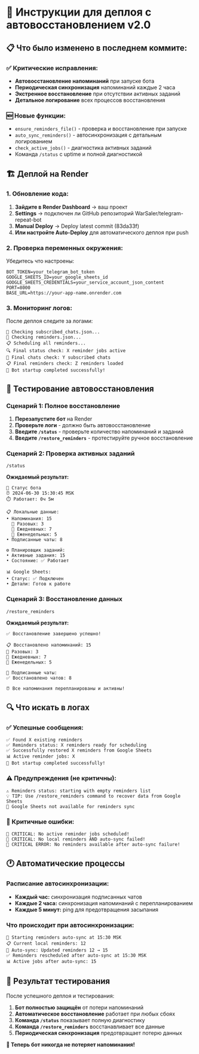 # 🚀 Инструкции для деплоя с автовосстановлением v2.0

## 📋 Что было изменено в последнем коммите:

### ✅ Критические исправления:
- **Автовосстановление напоминаний** при запуске бота
- **Периодическая синхронизация** напоминаний каждые 2 часа
- **Экстренное восстановление** при отсутствии активных заданий
- **Детальное логирование** всех процессов восстановления

### 🆕 Новые функции:
- `ensure_reminders_file()` - проверка и восстановление при запуске
- `auto_sync_reminders()` - автосинхронизация с детальным логированием
- `check_active_jobs()` - диагностика активных заданий
- Команда `/status` с uptime и полной диагностикой

## 🏗️ Деплой на Render

### 1. Обновление кода:
1. **Зайдите в Render Dashboard** → ваш проект
2. **Settings** → подключен ли GitHub репозиторий WarSaler/telegram-repeat-bot
3. **Manual Deploy** → Deploy latest commit (83da33f)
4. **Или настройте Auto-Deploy** для автоматического деплоя при push

### 2. Проверка переменных окружения:
Убедитесь что настроены:
```
BOT_TOKEN=your_telegram_bot_token  
GOOGLE_SHEETS_ID=your_google_sheets_id
GOOGLE_SHEETS_CREDENTIALS=your_service_account_json_content
PORT=8000
BASE_URL=https://your-app-name.onrender.com
```

### 3. Мониторинг логов:
После деплоя следите за логами:
```
🔧 Checking subscribed_chats.json...
🔧 Checking reminders.json...
📋 Scheduling all reminders...
🔍 Final status check: X reminder jobs active
📱 Final chats check: Y subscribed chats
📋 Final reminders check: Z reminders loaded
🚀 Bot startup completed successfully!
```

## 🧪 Тестирование автовосстановления

### Сценарий 1: Полное восстановление
1. **Перезапустите бот** на Render
2. **Проверьте логи** - должно быть автовосстановление
3. **Введите `/status`** - проверьте количество напоминаний и заданий
4. **Введите `/restore_reminders`** - протестируйте ручное восстановление

### Сценарий 2: Проверка активных заданий
```
/status
```
**Ожидаемый результат:**
```
🤖 Статус бота
⏰ 2024-06-30 15:30:45 MSK
⏱️ Работает: 0ч 5м

📋 Локальные данные:
• Напоминания: 15
  📅 Разовых: 3
  🔄 Ежедневных: 7
  📆 Еженедельных: 5
• Подписанные чаты: 8

⚙️ Планировщик заданий:
• Активные задания: 15
• Состояние: ✅ Работает

📊 Google Sheets:
• Статус: ✅ Подключен
• Детали: Готов к работе
```

### Сценарий 3: Восстановление данных
```
/restore_reminders
```
**Ожидаемый результат:**
```
✅ Восстановление завершено успешно!

📋 Восстановлено напоминаний: 15
📅 Разовых: 3
🔄 Ежедневных: 7
📆 Еженедельных: 5

📱 Подписанные чаты:
✅ Восстановлено чатов: 8

⏰ Все напоминания перепланированы и активны!
```

## 🔍 Что искать в логах

### ✅ Успешные сообщения:
```
✅ Found X existing reminders
✅ Reminders status: X reminders ready for scheduling
✅ Successfully restored X reminders from Google Sheets
📊 Active reminder jobs: X
🚀 Bot startup completed successfully!
```

### ⚠️ Предупреждения (не критичны):
```
⚠️ Reminders status: starting with empty reminders list
💡 TIP: Use /restore_reminders command to recover data from Google Sheets
📵 Google Sheets not available for reminders sync
```

### 🚨 Критичные ошибки:
```
🚨 CRITICAL: No active reminder jobs scheduled!
🚨 CRITICAL: No local reminders AND auto-sync failed!
🚨 CRITICAL ERROR: No reminders available after auto-sync failure!
```

## 🕐 Автоматические процессы

### Расписание автосинхронизации:
- **Каждый час:** синхронизация подписанных чатов
- **Каждые 2 часа:** синхронизация напоминаний с перепланированием
- **Каждые 5 минут:** ping для предотвращения засыпания

### Что происходит при автосинхронизации:
```
🔄 Starting reminders auto-sync at 15:30 MSK
📋 Current local reminders: 12
🔄 Auto-sync: Updated reminders 12 → 15
✅ Reminders rescheduled after auto-sync at 15:30 MSK
📊 Active jobs after auto-sync: 15
```

## 🎯 Результат тестирования

После успешного деплоя и тестирования:

1. **Бот полностью защищён** от потери напоминаний
2. **Автоматическое восстановление** работает при любых сбоях
3. **Команда `/status`** показывает полную диагностику
4. **Команда `/restore_reminders`** восстанавливает все данные
5. **Периодическая синхронизация** предотвращает потерю данных

**🎉 Теперь бот никогда не потеряет напоминания!** 